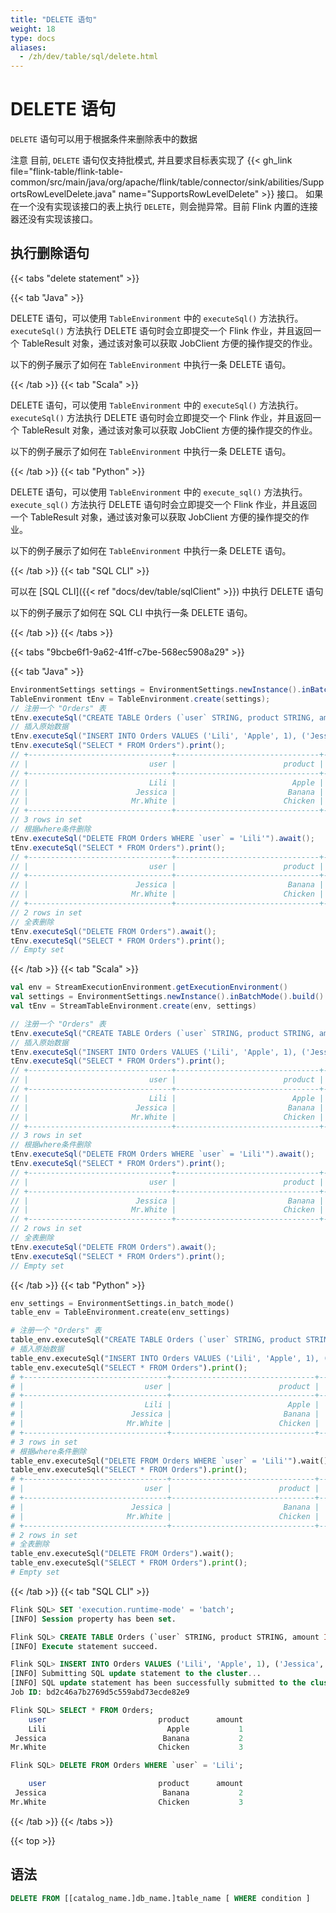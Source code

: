 ```yaml
---
title: "DELETE 语句"
weight: 18
type: docs
aliases:
  - /zh/dev/table/sql/delete.html
---
```

<!--
Licensed to the Apache Software Foundation (ASF) under one
or more contributor license agreements.  See the NOTICE file
distributed with this work for additional information
regarding copyright ownership.  The ASF licenses this file
to you under the Apache License, Version 2.0 (the
"License"); you may not use this file except in compliance
with the License.  You may obtain a copy of the License at

  http://www.apache.org/licenses/LICENSE-2.0

Unless required by applicable law or agreed to in writing,
software distributed under the License is distributed on an
"AS IS" BASIS, WITHOUT WARRANTIES OR CONDITIONS OF ANY
KIND, either express or implied.  See the License for the
specific language governing permissions and limitations
under the License.
-->

# DELETE 语句

`DELETE` 语句可以用于根据条件来删除表中的数据

<span class="label label-danger">注意</span> 目前, `DELETE` 语句仅支持批模式, 并且要求目标表实现了 {{< gh_link file="flink-table/flink-table-common/src/main/java/org/apache/flink/table/connector/sink/abilities/SupportsRowLevelDelete.java" name="SupportsRowLevelDelete" >}} 接口。
如果在一个没有实现该接口的表上执行 `DELETE`，则会抛异常。目前 Flink 内置的连接器还没有实现该接口。

## 执行删除语句

{{< tabs "delete statement" >}}

{{< tab "Java" >}}

DELETE 语句，可以使用 `TableEnvironment` 中的 `executeSql()` 方法执行。`executeSql()` 方法执行 DELETE 语句时会立即提交一个 Flink 作业，并且返回一个 TableResult 对象，通过该对象可以获取 JobClient 方便的操作提交的作业。

以下的例子展示了如何在 `TableEnvironment` 中执行一条 DELETE 语句。

{{< /tab >}}
{{< tab "Scala" >}}

DELETE 语句，可以使用 `TableEnvironment` 中的 `executeSql()` 方法执行。`executeSql()` 方法执行 DELETE 语句时会立即提交一个 Flink 作业，并且返回一个 TableResult 对象，通过该对象可以获取 JobClient 方便的操作提交的作业。

以下的例子展示了如何在 `TableEnvironment` 中执行一条 DELETE 语句。

{{< /tab >}}
{{< tab "Python" >}}

DELETE 语句，可以使用 `TableEnvironment` 中的 `execute_sql()` 方法执行。`execute_sql()` 方法执行 DELETE 语句时会立即提交一个 Flink 作业，并且返回一个 TableResult 对象，通过该对象可以获取 JobClient 方便的操作提交的作业。

以下的例子展示了如何在 `TableEnvironment` 中执行一条 DELETE 语句。

{{< /tab >}}
{{< tab "SQL CLI" >}}

可以在 [SQL CLI]({{< ref "docs/dev/table/sqlClient" >}}) 中执行 DELETE 语句

以下的例子展示了如何在 SQL CLI 中执行一条 DELETE 语句。

{{< /tab >}}
{{< /tabs >}}

{{< tabs "9bcbe6f1-9a62-41ff-c7be-568ec5908a29" >}}

{{< tab "Java" >}}
```java
EnvironmentSettings settings = EnvironmentSettings.newInstance().inBatchMode().build();
TableEnvironment tEnv = TableEnvironment.create(settings);
// 注册一个 "Orders" 表
tEnv.executeSql("CREATE TABLE Orders (`user` STRING, product STRING, amount INT) WITH (...)");
// 插入原始数据
tEnv.executeSql("INSERT INTO Orders VALUES ('Lili', 'Apple', 1), ('Jessica', 'Banana', 2), ('Mr.White', 'Chicken', 3)").await();
tEnv.executeSql("SELECT * FROM Orders").print();
// +--------------------------------+--------------------------------+-------------+
// |                           user |                        product |      amount |
// +--------------------------------+--------------------------------+-------------+
// |                           Lili |                          Apple |           1 |
// |                        Jessica |                         Banana |           2 |
// |                       Mr.White |                        Chicken |           3 |
// +--------------------------------+--------------------------------+-------------+
// 3 rows in set
// 根据where条件删除
tEnv.executeSql("DELETE FROM Orders WHERE `user` = 'Lili'").await();
tEnv.executeSql("SELECT * FROM Orders").print();
// +--------------------------------+--------------------------------+-------------+
// |                           user |                        product |      amount |
// +--------------------------------+--------------------------------+-------------+
// |                        Jessica |                         Banana |           2 |
// |                       Mr.White |                        Chicken |           3 |
// +--------------------------------+--------------------------------+-------------+
// 2 rows in set
// 全表删除
tEnv.executeSql("DELETE FROM Orders").await();
tEnv.executeSql("SELECT * FROM Orders").print();
// Empty set
```
{{< /tab >}}
{{< tab "Scala" >}}
```scala
val env = StreamExecutionEnvironment.getExecutionEnvironment()
val settings = EnvironmentSettings.newInstance().inBatchMode().build()
val tEnv = StreamTableEnvironment.create(env, settings)

// 注册一个 "Orders" 表
tEnv.executeSql("CREATE TABLE Orders (`user` STRING, product STRING, amount INT) WITH (...)");
// 插入原始数据
tEnv.executeSql("INSERT INTO Orders VALUES ('Lili', 'Apple', 1), ('Jessica', 'Banana', 2), ('Mr.White', 'Chicken', 3)").await();
tEnv.executeSql("SELECT * FROM Orders").print();
// +--------------------------------+--------------------------------+-------------+
// |                           user |                        product |      amount |
// +--------------------------------+--------------------------------+-------------+
// |                           Lili |                          Apple |           1 |
// |                        Jessica |                         Banana |           2 |
// |                       Mr.White |                        Chicken |           3 |
// +--------------------------------+--------------------------------+-------------+
// 3 rows in set
// 根据where条件删除
tEnv.executeSql("DELETE FROM Orders WHERE `user` = 'Lili'").await();
tEnv.executeSql("SELECT * FROM Orders").print();
// +--------------------------------+--------------------------------+-------------+
// |                           user |                        product |      amount |
// +--------------------------------+--------------------------------+-------------+
// |                        Jessica |                         Banana |           2 |
// |                       Mr.White |                        Chicken |           3 |
// +--------------------------------+--------------------------------+-------------+
// 2 rows in set
// 全表删除
tEnv.executeSql("DELETE FROM Orders").await();
tEnv.executeSql("SELECT * FROM Orders").print();
// Empty set
```
{{< /tab >}}
{{< tab "Python" >}}
```python
env_settings = EnvironmentSettings.in_batch_mode()
table_env = TableEnvironment.create(env_settings)

# 注册一个 "Orders" 表
table_env.executeSql("CREATE TABLE Orders (`user` STRING, product STRING, amount INT) WITH (...)");
# 插入原始数据
table_env.executeSql("INSERT INTO Orders VALUES ('Lili', 'Apple', 1), ('Jessica', 'Banana', 2), ('Mr.White', 'Chicken', 3)").wait();
table_env.executeSql("SELECT * FROM Orders").print();
# +--------------------------------+--------------------------------+-------------+
# |                           user |                        product |      amount |
# +--------------------------------+--------------------------------+-------------+
# |                           Lili |                          Apple |           1 |
# |                        Jessica |                         Banana |           2 |
# |                       Mr.White |                        Chicken |           3 |
# +--------------------------------+--------------------------------+-------------+
# 3 rows in set
# 根据where条件删除
table_env.executeSql("DELETE FROM Orders WHERE `user` = 'Lili'").wait();
table_env.executeSql("SELECT * FROM Orders").print();
# +--------------------------------+--------------------------------+-------------+
# |                           user |                        product |      amount |
# +--------------------------------+--------------------------------+-------------+
# |                        Jessica |                         Banana |           2 |
# |                       Mr.White |                        Chicken |           3 |
# +--------------------------------+--------------------------------+-------------+
# 2 rows in set
# 全表删除
table_env.executeSql("DELETE FROM Orders").wait();
table_env.executeSql("SELECT * FROM Orders").print();
# Empty set
```
{{< /tab >}}
{{< tab "SQL CLI" >}}
```sql
Flink SQL> SET 'execution.runtime-mode' = 'batch';
[INFO] Session property has been set.

Flink SQL> CREATE TABLE Orders (`user` STRING, product STRING, amount INT) with (...);
[INFO] Execute statement succeed.

Flink SQL> INSERT INTO Orders VALUES ('Lili', 'Apple', 1), ('Jessica', 'Banana', 1), ('Mr.White', 'Chicken', 3);
[INFO] Submitting SQL update statement to the cluster...
[INFO] SQL update statement has been successfully submitted to the cluster:
Job ID: bd2c46a7b2769d5c559abd73ecde82e9

Flink SQL> SELECT * FROM Orders;
    user                         product      amount
    Lili                           Apple           1
 Jessica                          Banana           2
Mr.White                         Chicken           3

Flink SQL> DELETE FROM Orders WHERE `user` = 'Lili';

    user                         product      amount
 Jessica                          Banana           2
Mr.White                         Chicken           3

```
{{< /tab >}}
{{< /tabs >}}

{{< top >}}

## 语法

```sql
DELETE FROM [[catalog_name.]db_name.]table_name [ WHERE condition ]
```

